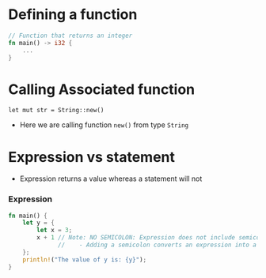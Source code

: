 
# Defining a function

```rust
// Function that returns an integer
fn main() -> i32 {
    ...
}
```

# Calling Associated function

`let mut str = String::new()`
- Here we are calling function `new()` from type `String`

# Expression vs statement

- Expression returns a value whereas a statement will not

### Expression

```rust
fn main() {
    let y = {
        let x = 3;
        x + 1 // Note: NO SEMICOLON: Expression does not include semicolon in last statement
              //    - Adding a semicolon converts an expression into a statement
    };
    println!("The value of y is: {y}");
}
```

